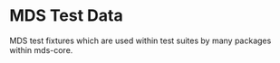 # MDS Test Data

MDS test fixtures which are used within test suites by many packages within mds-core.
